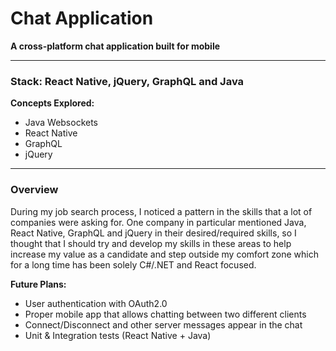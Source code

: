 # Chat Application

**A cross-platform chat application built for mobile**

---

### Stack: React Native, jQuery, GraphQL and Java

**Concepts Explored:** 
- Java Websockets
- React Native
- GraphQL
- jQuery

---

### Overview
During my job search process, I noticed a pattern in the skills that a lot of companies were asking for. One company in particular mentioned Java, React Native, GraphQL and jQuery in their desired/required skills, so I thought that I should try and develop my skills in these areas to help increase my value as a candidate and step outside my comfort zone which for a long time has been solely C#/.NET and React focused.

**Future Plans:**
- User authentication with OAuth2.0
- Proper mobile app that allows chatting between two different clients
- Connect/Disconnect and other server messages appear in the chat
- Unit & Integration tests (React Native + Java)

